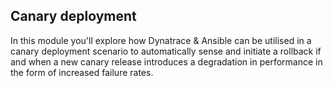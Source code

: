 ## Canary deployment

In this module you'll explore how Dynatrace & Ansible can be utilised in a canary deployment scenario to automatically sense and initiate a rollback if and when a new canary release introduces a degradation in performance in the form of increased failure rates.
